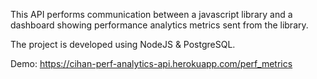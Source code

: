 This API performs communication between a javascript library and a dashboard showing performance analytics metrics sent from the library.

The project is developed using NodeJS & PostgreSQL.

Demo: https://cihan-perf-analytics-api.herokuapp.com/perf_metrics